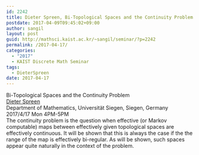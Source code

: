 ```yaml
---
id: 2242
title: Dieter Spreen, Bi-Topological Spaces and the Continuity Problem
postdate: 2017-04-09T09:45:02+09:00
author: sangil
layout: post
guid: http://mathsci.kaist.ac.kr/~sangil/seminar/?p=2242
permalink: /2017-04-17/
categories:
  - "2017"
  - KAIST Discrete Math Seminar
tags:
  - DieterSpreen
date: 2017-04-17
---
```

<div class="talk">
  Bi-Topological Spaces and the Continuity Problem
</div>

<div class="speaker">
  <a href="http://www.uni-siegen.de/fb6/tcs/team/spreen/">Dieter Spreen</a><br /> Department of Mathematics, Universität Siegen, Siegen, Germany
</div>

<div class="date">
  2017/4/17 Mon 4PM-5PM
</div>

<div class="abstract">
  The continuity problem is the question when effective (or Markov computable) maps between effectively given topological spaces are effectively continuous. It will be shown that this is always the case if the the range of the map is effectively bi-regular. As will be shown, such spaces appear quite naturally in the context of the problem.
</div>
